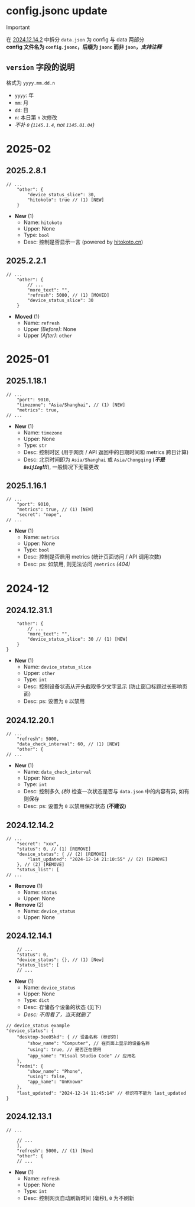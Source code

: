 # config.jsonc update

> [!IMPORTANT]
> 在 [2024.12.14.2](#202412142) 中拆分 `data.json` 为 config 与 data 两部分 <br/>
> **config 文件名为 `config.jsonc`，后缀为 `jsonc` 而非 `json`，*支持注释***

## `version` 字段的说明

格式为 `yyyy.mm.dd.n`
- `yyyy`: 年
- `mm`: 月
- `dd`: 日
- `n`: 本日第 `n` 次修改
- *不补 `0` (`1145.1.4`, not `1145.01.04`)*

# 2025-02

## 2025.2.8.1
```jsonc
// ...
    "other": {
        "device_status_slice": 30,
        "hitokoto": true // (1) [NEW]
    }
```

- **New** (1)
  * Name: `hitokoto`
  * Upper: None
  * Type: `bool`
  * Desc: 控制是否显示一言 (powered by [hitokoto.cn](https://hitokoto.cn))

## 2025.2.2.1

```jsonc
// ...
    "other": {
        // ...
        "more_text": "",
        "refresh": 5000, // (1) [MOVED]
        "device_status_slice": 30
    }
```

- **Moved** (1)
  * Name: `refresh`
  * Upper *(Before)*: None
  * Upper *(After)*: `other`

# 2025-01

## 2025.1.18.1

```jsonc
// ...
    "port": 9010,
    "timezone": "Asia/Shanghai", // (1) [NEW]
    "metrics": true,
// ...
```

- **New** (1)
  * Name: `timezone`
  * Upper: None
  * Type: `str`
  * Desc: 控制时区 (用于网页 / API 返回中的日期时间和 metrics 跨日计算)
  * Desc: 北京时间即为 `Asia/Shanghai` 或 `Asia/Chongqing` (***不是 `Beijing`!!!***), 一般情况下无需更改

## 2025.1.16.1

```jsonc
// ...
    "port": 9010,
    "metrics": true, // (1) [NEW]
    "secret": "nope",
// ...
```

- **New** (1)
  * Name: `metrics`
  * Upper: None
  * Type: `bool`
  * Desc: 控制是否启用 metrics (统计页面访问 / API 调用次数)
  * Desc: ps: 如禁用, 则无法访问 `/metrics` *(404)*

# 2024-12

## 2024.12.31.1

```jsonc
    "other": {
        // ...
        "more_text": "",
        "device_status_slice": 30 // (1) [NEW]
    }
}
```

- **New** (1)
  * Name: `device_status_slice`
  * Upper: `other`
  * Type: `int`
  * Desc: 控制设备状态从开头截取多少文字显示 (防止窗口标题过长影响页面)
  * Desc: ps: 设置为 `0` 以禁用

## 2024.12.20.1

```jsonc
// ...
    "refresh": 5000,
    "data_check_interval": 60, // (1) [NEW]
    "other": {
// ...
```

- **New** (1)
  * Name: `data_check_interval`
  * Upper: None
  * Type: `int`
  * Desc: 控制多久 *(秒)* 检查一次状态是否与 `data.json` 中的内容有异, 如有则保存
  * Desc: ps: 设置为 `0` 以禁用保存状态 **(不建议)**

## 2024.12.14.2

```jsonc
// ...
    "secret": "xxx",
    "status": 0, // (1) [REMOVE]
    "device_status": { // (2) [REMOVE]
        "last_updated": "2024-12-14 21:10:55" // (2) [REMOVE]
    }, // (2) [REMOVE]
    "status_list": [
// ...
```

- **Remove** (1)
  * Name: `status`
  * Upper: None
- **Remove** (2)
  * Name: `device_status`
  * Upper: None

## 2024.12.14.1

```jsonc
    // ...
    "status": 0,
    "device_status": {}, // (1) [New]
    "status_list": [
    // ...
```

- **New** (1)
  * Name: `device_status`
  * Upper: None
  * Type: `dict`
  * Desc: 存储各个设备的状态 (见下)
  * *Desc: 不用看了，当天就删了*

```jsonc
// device_status example
"device_status": {
    "desktop-3ee05kd": { // 设备名称 (标识符)
        "show_name": "Computer", // 在页面上显示的设备名称
        "using": true, // 是否正在使用
        "app_name": "Visual Studio Code" // 应用名
    },
    "redmi": {
        "show_name": "Phone",
        "using": false,
        "app_name": "UnKnown"
    },
    "last_updated": "2024-12-14 11:45:14" // 标识符不能为 last_updated
}
```

## 2024.12.13.1

```jsonc
// ...

    // ...
    ],
    "refresh": 5000, // (1) [New]
    "other": {
    // ...
```

- **New** (1)
  * Name: `refresh`
  * Upper: None
  * Type: `int`
  * Desc: 控制网页自动刷新时间 (毫秒), `0` 为不刷新
